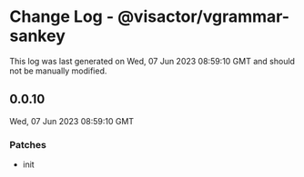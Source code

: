 # Change Log - @visactor/vgrammar-sankey

This log was last generated on Wed, 07 Jun 2023 08:59:10 GMT and should not be manually modified.

## 0.0.10
Wed, 07 Jun 2023 08:59:10 GMT

### Patches

- init

